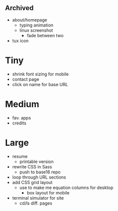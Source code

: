 ## Archived
- about/homepage
  - typing animation
  - linux screenshot
    - fade between two
- tux icon
 
# Tiny
- shrink font sizing for mobile
- contact page
- click on name for base URL
 
# Medium
- fav. apps
- credits

# Large
- resume
  - printable version
- rewrite CSS in Sass
  - push to base16 repo
- loop through URL sections
- add CSS grid layout
  - use to make me equation columns for desktop
    - box layout for mobile
- terminal simulator for site
  - cd/ls diff. pages
